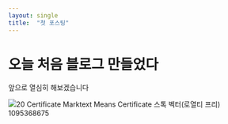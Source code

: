 ```yaml
---
layout: single
title:  "첫 포스팅"
---
```


# 오늘 처음 블로그 만들었다

앞으로 열심히 해보겠습니다

![20 Certificate Marktext Means Certificate 스톡 벡터(로열티 프리) 1095368675](https://image.shutterstock.com/image-vector/20-certificate-marktext-means-260nw-1095368675.jpg)
